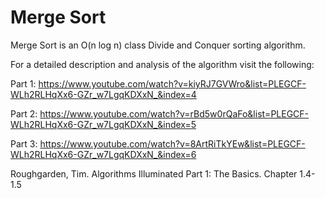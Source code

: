 # Merge Sort

Merge Sort is an O(n log n) class Divide and Conquer sorting algorithm.

For a detailed description and analysis of the algorithm visit the following:

Part 1: https://www.youtube.com/watch?v=kiyRJ7GVWro&list=PLEGCF-WLh2RLHqXx6-GZr_w7LgqKDXxN_&index=4

Part 2: https://www.youtube.com/watch?v=rBd5w0rQaFo&list=PLEGCF-WLh2RLHqXx6-GZr_w7LgqKDXxN_&index=5

Part 3: https://www.youtube.com/watch?v=8ArtRiTkYEw&list=PLEGCF-WLh2RLHqXx6-GZr_w7LgqKDXxN_&index=6

Roughgarden, Tim. Algorithms Illuminated Part 1: The Basics. Chapter 1.4-1.5